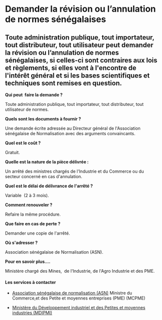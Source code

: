 # Demander la révision ou l’annulation de normes sénégalaises

Toute administration publique, tout importateur, tout distributeur, tout utilisateur peut demander la révision ou l’annulation de normes sénégalaises, si celles-ci sont contraires aux lois et règlements, si elles vont à l'encontre de l'intérêt général et si les bases scientifiques et techniques sont remises en question.
---------------------------------------------------------------------------------------------------------------------------------------------------------------------------------------------------------------------------------------------------------------------------------------------------------------------------------

**Qui peut  faire la demande ?**

Toute administration publique, tout importateur, tout distributeur, tout utilisateur de normes.

**Quels sont les documents à fournir ?**        

Une demande écrite adressée au Directeur général de l'Association sénégalaise de Normalisation avec des arguments convaincants.

**Quel est le coût ?**

Gratuit.

**Quelle est la nature de la pièce délivrée :** 

Un arrêté des ministres chargés de l'Industrie et du Commerce ou du secteur concerné en cas d'annulation.

**Quel est le délai de délivrance de l'arrêté ?**

Variable  (2 à 3 mois).

**Comment renouveler ?**

Refaire la même procédure.

**Que faire en cas de perte ?** 

Demander une copie de l'arrêté.

**Où s'adresser ?**

Association sénégalaise de Normalisation (ASN).  

**Pour en savoir plus….**

Ministère chargé des Mines,  de l'Industrie, de l'Agro Industrie et des PME.

#### Les services à contacter

*   [Association sénégalaise de normalisation (ASN)](../../../services/association-senegalaise-de-normalisation-asn.md) Ministre du Commerce,et des Petite et moyennes entreprises (PME) (MCPME)  
    
*   [Ministère du Développement industriel et des Petites et moyennes industries (MDIPMI)](../../../services/ministere-du-developpement-industriel-et-des-petites-et-moyennes-industries-mdipmi.md)